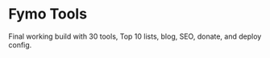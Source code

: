 # Fymo Tools

Final working build with 30 tools, Top 10 lists, blog, SEO, donate, and deploy config.